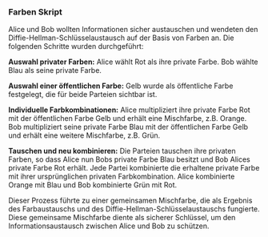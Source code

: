 ### Farben Skript

Alice und Bob wollten Informationen sicher austauschen und wendeten den Diffie-Hellman-Schlüsselaustausch auf der Basis von Farben an. Die folgenden Schritte wurden durchgeführt:

**Auswahl privater Farben:**
Alice wählt Rot als ihre private Farbe.
Bob wählte Blau als seine private Farbe.

**Auswahl einer öffentlichen Farbe:**
Gelb wurde als öffentliche Farbe festgelegt, die für beide Parteien sichtbar ist.

**Individuelle Farbkombinationen:**
Alice multipliziert ihre private Farbe Rot mit der öffentlichen Farbe Gelb und erhält eine Mischfarbe, z.B. Orange.
Bob multipliziert seine private Farbe Blau mit der öffentlichen Farbe Gelb und erhält eine weitere Mischfarbe, z.B. Grün.

**Tauschen und neu kombinieren:**
Die Parteien tauschen ihre privaten Farben, so dass Alice nun Bobs private Farbe Blau besitzt und Bob Alices private Farbe Rot erhält.
Jede Partei kombinierte die erhaltene private Farbe mit ihrer ursprünglichen privaten Farbkombination. Alice kombinierte Orange mit Blau und Bob kombinierte Grün mit Rot.

Dieser Prozess führte zu einer gemeinsamen Mischfarbe, die als Ergebnis des Farbaustauschs und des Diffie-Hellman-Schlüsselaustauschs fungierte. Diese gemeinsame Mischfarbe diente als sicherer Schlüssel, um den Informationsaustausch zwischen Alice und Bob zu schützen.